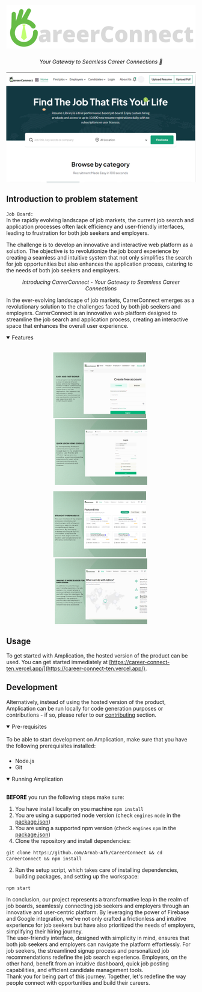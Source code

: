 <h1 align="center">
    <a href="https://career-connect-ten.vercel.app/">
    <img src="https://github.com/Arnab-Afk/CareerConnect/blob/main/.github/assets/Untitled%20design%20(1).svg">
    </a>
</h1>

<p align="center">
  <i align="center"> Your Gateway to Seamless Career Connections 🚀</i>
</p>

<h4 align="center">
  
</h4>

<p align="center">
    <img src="https://github.com/Arnab-Afk/CareerConnect/blob/main/.github/assets/overview.png" alt="dashboard"/>
</p>

## Introduction to problem statement
`Job Board:` </br>
In the rapidly evolving landscape of job markets, the current job search and application processes often lack efficiency and user-friendly interfaces, leading to frustration for both job seekers and employers.</br>

The challenge is to develop an innovative and interactive web platform as a solution. The objective is to revolutionize the job board experience by creating a seamless and intuitive system that not only simplifies the search for job opportunities but also enhances the application process, catering to the needs of both job seekers and employers.

<p align="center">
<i align="center">Introducing CarrerConnect - Your Gateway to Seamless Career Connections</i>
</p>

In the ever-evolving landscape of job markets, CarrerConnect emerges as a revolutionary solution to the challenges faced by both job seekers and employers. CarrerConnect is an innovative web platform designed to streamline the job search and application process, creating an interactive space that enhances the overall user experience.

<details open>
<summary>
 Features
</summary> <br />

<p align="center">
    <img width="49%" src="https://github.com/Arnab-Afk/CareerConnect/blob/main/.github/assets/login.png" alt="login"/>
&nbsp;
    <img width="49%" src="https://github.com/Arnab-Afk/CareerConnect/blob/main/.github/assets/signin.png" alt="signin"/>
</p>

<p align="center">
    <img width="49%" src="https://github.com/Arnab-Afk/CareerConnect/blob/main/.github/assets/ui.png" alt="ui"/>
&nbsp;
    <img width="49%" src="https://github.com/Arnab-Afk/CareerConnect/blob/main/.github/assets/empl.png" alt="employers"/>
</p> 
</details>

## Usage 
To get started with Amplication, the hosted version of the product can be used. You can get started immediately at [https://career-connect-ten.vercel.app/](https://career-connect-ten.vercel.app/). 

## Development
Alternatively, instead of using the hosted version of the product, Amplication can be run locally for code generation purposes or contributions - if so, please refer to our [contributing](#contributing_anchor) section.

<details open>
<summary>
Pre-requisites
</summary> <br />
To be able to start development on Amplication, make sure that you have the following prerequisites installed:

###

- Node.js
- Git
</details>

<details open>
<summary>
Running Amplication
</summary> <br />

**BEFORE** you run the following steps make sure:
1. You have install  locally on you machine ```npm install ```
2. You are using a supported node version (check `engines` `node` in the [package.json](./package.json))
3. You are using a supported npm version (check `engines` `npm` in the [package.json](./package.json))
1. Clone the repository and install dependencies:
```shell
git clone https://github.com/Arnab-Afk/CareerConnect && cd CareerConnect && npm install

```
2. Run the setup script, which takes care of installing dependencies, building packages, and setting up the workspace:
```shell
npm start
```

In conclusion, our project represents a transformative leap in the realm of job boards, seamlessly connecting job seekers and employers through an innovative and user-centric platform. By leveraging the power of Firebase and Google integration, we've not only crafted a frictionless and intuitive experience for job seekers but have also prioritized the needs of employers, simplifying their hiring journey.
</br>
The user-friendly interface, designed with simplicity in mind, ensures that both job seekers and employers can navigate the platform effortlessly. For job seekers, the streamlined signup process and personalized job recommendations redefine the job search experience. Employers, on the other hand, benefit from an intuitive dashboard, quick job posting capabilities, and efficient candidate management tools.
</br>
Thank you for being part of this journey. Together, let's redefine the way people connect with opportunities and build their careers.
